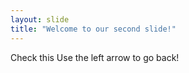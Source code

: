 ```yaml
---
layout: slide
title: "Welcome to our second slide!"
---
```

Check this
Use the left arrow to go back!
